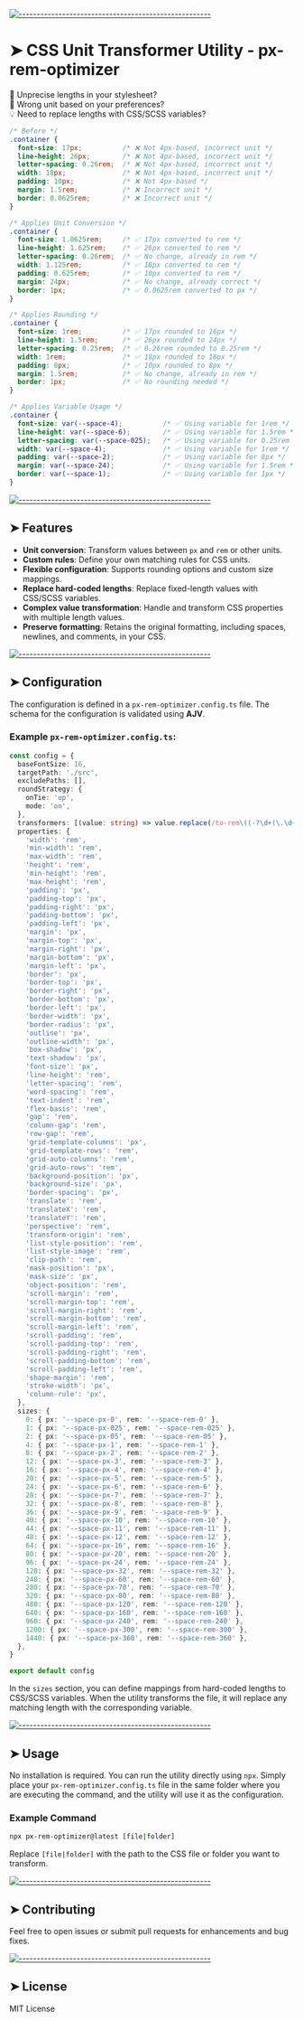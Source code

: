 <!-- ⚠️ This README has been generated from the file(s) "blueprint.md" ⚠️-->
[![-----------------------------------------------------](https://raw.githubusercontent.com/andreasbm/readme/master/assets/lines/colored.png)](#css-unit-transformer-utility---px-rem-optimizer)

# ➤ CSS Unit Transformer Utility - px-rem-optimizer

🔧 Unprecise lengths in your stylesheet?  
📏 Wrong unit based on your preferences?  
💡 Need to replace lengths with CSS/SCSS variables?  

```css
/* Before */
.container {
  font-size: 17px;          /* ❌ Not 4px-based, incorrect unit */
  line-height: 26px;        /* ❌ Not 4px-based, incorrect unit */
  letter-spacing: 0.26rem;  /* ❌ Not 4px-based, incorrect unit */
  width: 18px;              /* ❌ Not 4px-based, incorrect unit */
  padding: 10px;            /* ❌ Not 4px-based */
  margin: 1.5rem;           /* ❌ Incorrect unit */
  border: 0.0625rem;        /* ❌ Incorrect unit */
}

/* Applies Unit Conversion */
.container {
  font-size: 1.0625rem;     /* ✅ 17px converted to rem */
  line-height: 1.625rem;    /* ✅ 26px converted to rem */
  letter-spacing: 0.26rem;  /* ✅ No change, already in rem */
  width: 1.125rem;          /* ✅ 18px converted to rem */
  padding: 0.625rem;        /* ✅ 10px converted to rem */
  margin: 24px;             /* ✅ No change, already correct */
  border: 1px;              /* ✅ 0.0625rem converted to px */
}

/* Applies Rounding */
.container {
  font-size: 1rem;          /* ✅ 17px rounded to 16px */
  line-height: 1.5rem;      /* ✅ 26px rounded to 24px */
  letter-spacing: 0.25rem;  /* ✅ 0.26rem rounded to 0.25rem */
  width: 1rem;              /* ✅ 18px rounded to 16px */
  padding: 8px;             /* ✅ 10px rounded to 8px */
  margin: 1.5rem;           /* ✅ No change, already in rem */
  border: 1px;              /* ✅ No rounding needed */
}

/* Applies Variable Usage */
.container {
  font-size: var(--space-4);          /* ✅ Using variable for 1rem */
  line-height: var(--space-6);        /* ✅ Using variable for 1.5rem */
  letter-spacing: var(--space-025);   /* ✅ Using variable for 0.25rem */
  width: var(--space-4);              /* ✅ Using variable for 1rem */
  padding: var(--space-2);            /* ✅ Using variable for 8px */
  margin: var(--space-24);            /* ✅ Using variable for 1.5rem */
  border: var(--space-1);             /* ✅ Using variable for 1px */
}
```

[![-----------------------------------------------------](https://raw.githubusercontent.com/andreasbm/readme/master/assets/lines/colored.png)](#features)

## ➤ Features

- **Unit conversion**: Transform values between `px` and `rem` or other units.
- **Custom rules**: Define your own matching rules for CSS units.
- **Flexible configuration**: Supports rounding options and custom size mappings.
- **Replace hard-coded lengths**: Replace fixed-length values with CSS/SCSS variables.
- **Complex value transformation**: Handle and transform CSS properties with multiple length values.
- **Preserve formatting**: Retains the original formatting, including spaces, newlines, and comments, in your CSS.


[![-----------------------------------------------------](https://raw.githubusercontent.com/andreasbm/readme/master/assets/lines/colored.png)](#configuration)

## ➤ Configuration

The configuration is defined in a `px-rem-optimizer.config.ts` file. The schema for the configuration is validated using **AJV**.

### Example `px-rem-optimizer.config.ts`:

```ts
const config = {
  baseFontSize: 16,
  targetPath: './src',
  excludePaths: [],
  roundStrategy: {
    onTie: 'up',
    mode: 'on',
  },
  transformers: [(value: string) => value.replace(/to-rem\((-?\d+(\.\d+)?(px|rem))\)/g, (_, target) => target)],
  properties: {
    'width': 'rem',
    'min-width': 'rem',
    'max-width': 'rem',
    'height': 'rem',
    'min-height': 'rem',
    'max-height': 'rem',
    'padding': 'px',
    'padding-top': 'px',
    'padding-right': 'px',
    'padding-bottom': 'px',
    'padding-left': 'px',
    'margin': 'px',
    'margin-top': 'px',
    'margin-right': 'px',
    'margin-bottom': 'px',
    'margin-left': 'px',
    'border': 'px',
    'border-top': 'px',
    'border-right': 'px',
    'border-bottom': 'px',
    'border-left': 'px',
    'border-width': 'px',
    'border-radius': 'px',
    'outline': 'px',
    'outline-width': 'px',
    'box-shadow': 'px',
    'text-shadow': 'px',
    'font-size': 'px',
    'line-height': 'rem',
    'letter-spacing': 'rem',
    'word-spacing': 'rem',
    'text-indent': 'rem',
    'flex-basis': 'rem',
    'gap': 'rem',
    'column-gap': 'rem',
    'row-gap': 'rem',
    'grid-template-columns': 'px',
    'grid-template-rows': 'rem',
    'grid-auto-columns': 'rem',
    'grid-auto-rows': 'rem',
    'background-position': 'px',
    'background-size': 'px',
    'border-spacing': 'px',
    'translate': 'rem',
    'translateX': 'rem',
    'translateY': 'rem',
    'perspective': 'rem',
    'transform-origin': 'rem',
    'list-style-position': 'rem',
    'list-style-image': 'rem',
    'clip-path': 'rem',
    'mask-position': 'px',
    'mask-size': 'px',
    'object-position': 'rem',
    'scroll-margin': 'rem',
    'scroll-margin-top': 'rem',
    'scroll-margin-right': 'rem',
    'scroll-margin-bottom': 'rem',
    'scroll-margin-left': 'rem',
    'scroll-padding': 'rem',
    'scroll-padding-top': 'rem',
    'scroll-padding-right': 'rem',
    'scroll-padding-bottom': 'rem',
    'scroll-padding-left': 'rem',
    'shape-margin': 'rem',
    'stroke-width': 'px',
    'column-rule': 'px',
  },
  sizes: {
    0: { px: '--space-px-0', rem: '--space-rem-0' },
    1: { px: '--space-px-025', rem: '--space-rem-025' },
    2: { px: '--space-px-05', rem: '--space-rem-05' },
    4: { px: '--space-px-1', rem: '--space-rem-1' },
    8: { px: '--space-px-2', rem: '--space-rem-2' },
    12: { px: '--space-px-3', rem: '--space-rem-3' },
    16: { px: '--space-px-4', rem: '--space-rem-4' },
    20: { px: '--space-px-5', rem: '--space-rem-5' },
    24: { px: '--space-px-6', rem: '--space-rem-6' },
    28: { px: '--space-px-7', rem: '--space-rem-7' },
    32: { px: '--space-px-8', rem: '--space-rem-8' },
    36: { px: '--space-px-9', rem: '--space-rem-9' },
    40: { px: '--space-px-10', rem: '--space-rem-10' },
    44: { px: '--space-px-11', rem: '--space-rem-11' },
    48: { px: '--space-px-12', rem: '--space-rem-12' },
    64: { px: '--space-px-16', rem: '--space-rem-16' },
    80: { px: '--space-px-20', rem: '--space-rem-20' },
    96: { px: '--space-px-24', rem: '--space-rem-24' },
    128: { px: '--space-px-32', rem: '--space-rem-32' },
    240: { px: '--space-px-60', rem: '--space-rem-60' },
    280: { px: '--space-px-70', rem: '--space-rem-70' },
    320: { px: '--space-px-80', rem: '--space-rem-80' },
    480: { px: '--space-px-120', rem: '--space-rem-120' },
    640: { px: '--space-px-160', rem: '--space-rem-160' },
    960: { px: '--space-px-240', rem: '--space-rem-240' },
    1200: { px: '--space-px-300', rem: '--space-rem-300' },
    1440: { px: '--space-px-360', rem: '--space-rem-360' },
  },
}

export default config
```

In the `sizes` section, you can define mappings from hard-coded lengths to CSS/SCSS variables. When the utility transforms the file, it will replace any matching length with the corresponding variable.


[![-----------------------------------------------------](https://raw.githubusercontent.com/andreasbm/readme/master/assets/lines/colored.png)](#usage)

## ➤ Usage

No installation is required. You can run the utility directly using `npx`. Simply place your `px-rem-optimizer.config.ts` file in the same folder where you are executing the command, and the utility will use it as the configuration.

### Example Command

```bash
npx px-rem-optimizer@latest [file|folder]
```

Replace `[file|folder]` with the path to the CSS file or folder you want to transform.


[![-----------------------------------------------------](https://raw.githubusercontent.com/andreasbm/readme/master/assets/lines/colored.png)](#contributing)

## ➤ Contributing

Feel free to open issues or submit pull requests for enhancements and bug fixes.


[![-----------------------------------------------------](https://raw.githubusercontent.com/andreasbm/readme/master/assets/lines/colored.png)](#license)

## ➤ License

MIT License
